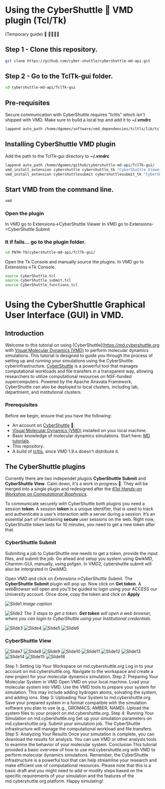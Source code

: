 # Using the CyberShuttle :rocket: VMD plugin (Tcl/Tk)
(Temporary guide) 🚧 👷‍♂️👷‍♀️

## Step 1 - Clone this repository.
```bash
git clone https://github.com/cyber-shuttle/cybershuttle-md-api.git
```

## Step 2 - Go to the TclTk-gui folder.
```bash
cd cybershuttle-md-api/TclTk-gui
```


## Pre-requisites
Secure communication with CyberShuttle requires "tcltls" which isn't shipped with VMD. Make sure to build a local top and add it to <b>~/.vmdrc</b>
```bash
lappend auto_path /home/dgomes/software/vmd_dependencies/tcltls/lib/tcltls1.7.22/
```

## Installing CyberShuttle VMD plugin
Add the path to the TclTk-gui directory to <b>~/.vmdrc</b>
```bash
lappend auto_path /home/dgomes/github/cybershuttle-md-api/TclTk-gui/
vmd_install_extension cybershuttle cybershuttle_tk "CyberShuttle Viewer"
vmd_install_extension cybershuttlesubmit cybershuttlesubmit_tk "CyberShuttle Submit"
```

## Start VMD from the command line.
```bash
vmd
```
### Open the plugin
In VMD go to Extensions->CyberShuttle Viewer
In VMD go to Extensions->CyberShuttle Submit

### It if fails... go to the plugin folder. 
```bash
cd PATH-TO/cybershuttle-md-api/TclTk-gui/
```
Open the Tk Console and manually source the plugins.
In VMD go to Extensions->Tk Console.
```bash
source CyberShuttle.tcl
source CyberShuttle_submit.tcl
source CyberShuttle_functions.tcl
```


# Using the CyberShuttle Graphical User Interface (GUI) in VMD.
## Introduction
  Welcome to this tutorial on using [CyberShuttle](https://md.cybershuttle.org with [Visual Molecular Dynamics (VMD)](https://www.ks.uiuc.edu/Research/vmd/) to perform molecular dynamics simulations. This tutorial is designed to guide you through the process of setting up and running your simulations using the CyberShuttle cyberinfrastructure. 
[CyberShuttle](https://md.cybershuttle.org) is a powerful tool that manages computational workloads and file transfers in a transparent way, allowing researchers to utilize computational resources on NSF-funded supercomputers. Powered by the Apache Airavata Framework, CyberShuttle can also be deployed to local clusters, including lab, department, and institutional clusters.

### Prerequisites
Before we begin, ensure that you have the following:
* An account on [CyberShuttle](https://md.cybershuttle.org) :rocket:.
* [Visual Molecular Dynamics (VMD)](https://www.ks.uiuc.edu/Research/vmd/) installed on your local machine.
* Basic knowledge of molecular dynamics simulations. Start here: [MD tutorials](https://www.ks.uiuc.edu/Training/Tutorials/).
* This repository.
* A build of [tcltls](https://core.tcl-lang.org/tcltls/index), since VMD 1.9.x doesn't distribute it.

## The CyberShuttle plugins
Currently there are two independet plugins **CyberShuttle Submit** and **CyberShuttle View**. Calm down, it's a work in progress :construction:. They will be merged into a single plugin and redesigned after the [_61st Hands-on Workshop on Computational Biophysics_](https://www.ks.uiuc.edu/Training/Workshop/Auburn2024/). 

To communicate securely with CyberShuttle both plugins you need a session **token**. A session **token** is a unique identifier, that is used to track and authenticate a user’s interaction with a server during a session. It’s an essential part of maintaining **secure** user sessions on the web. Right now, CyberShuttle token lasts for 10 minutes, you need to get a new token after that.




### CyberShuttle Submit
Submiting a job to CyberShuttle one needs to get a token, provide the input files, and submit the job.
Go ahead and setup you system using QwikMD, Charmm-GUI, manually, using psfgen.
In VMD2, cybershuttle submit will also be intergrated in QwikMD.

Open VMD and click on _Extensions->CyberShuttle Submit_. The **CyberShuttle Submit** plugin will pop up. Now click on **Get token**. A _webBrowser_ will open and you'll be guided to login using your ACCESS our University account. Once done, copy the token and click on **Apply**

![Slide1](images/Slide1.png)
*image caption*

![Slide2](images/Slide2.png)
*The 3 steps to get a token. **Get token** will open a web browser, where you can login to CyberShuttle using your Institutional credentials.*

![Slide3](images/Slide3.png)
![Slide4](images/Slide4.png)
![Slide5](images/Slide5.png)
![Slide6](images/Slide6.png)

### CyberShuttle View
![Slide7](images/Slide7.png)
![Slide8](images/Slide8.png)
![Slide9](images/Slide9.png)
![Slide10](images/Slide10.png)
![Slide11](images/Slide11.png)
![Slide12](images/Slide12.png)
![Slide13](images/Slide13.png)
![Slide14](images/Slide14.png)
![Slide15](images/Slide15.png)
![Slide16](images/Slide16.png)



Step 1: Setting Up Your Workspace on md.cybershuttle.org
Log in to your account on md.cybershuttle.org.
Navigate to the workspace and create a new project for your molecular dynamics simulation.
Step 2: Preparing Your Molecular System in VMD
Open VMD on your local machine.
Load your molecular system into VMD.
Use the VMD tools to prepare your system for simulation. This may include adding hydrogen atoms, solvating the system, and adding ions.
Step 3: Uploading Your System to md.cybershuttle.org
Save your prepared system in a format compatible with the simulation software you plan to use (e.g., GROMACS, AMBER, NAMD).
Upload the system files to your project on md.cybershuttle.org.
Step 4: Running Your Simulation on md.cybershuttle.org
Set up your simulation parameters on md.cybershuttle.org.
Submit your simulation job. The CyberShuttle infrastructure will manage the computational workload and file transfers.
Step 5: Analyzing Your Results
Once your simulation is complete, you can download the results for analysis. You can use VMD or other analysis tools to examine the behavior of your molecular system.
Conclusion
This tutorial provided a basic overview of how to use md.cybershuttle.org with VMD to perform molecular dynamics simulations. Remember, the CyberShuttle infrastructure is a powerful tool that can help streamline your research and make efficient use of computational resources.
Please note that this is a basic draft and you might need to add or modify steps based on the specific requirements of your simulation and the features of the md.cybershuttle.org platform. Happy simulating!



